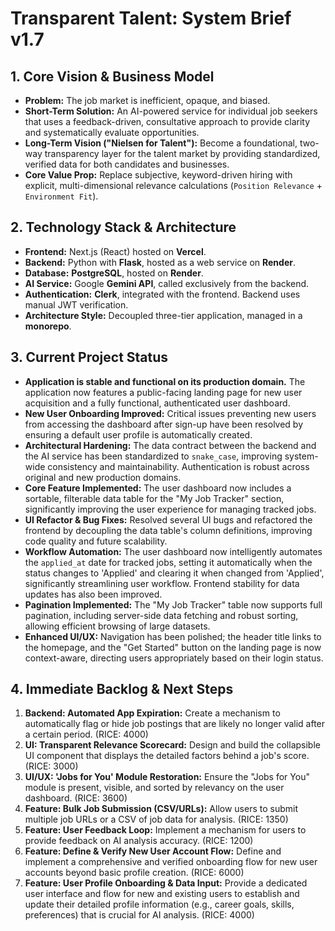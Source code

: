 # Transparent Talent: System Brief v1.7

## 1. Core Vision & Business Model
*   **Problem:** The job market is inefficient, opaque, and biased.
*   **Short-Term Solution:** An AI-powered service for individual job seekers that uses a feedback-driven, consultative approach to provide clarity and systematically evaluate opportunities.
*   **Long-Term Vision ("Nielsen for Talent"):** Become a foundational, two-way transparency layer for the talent market by providing standardized, verified data for both candidates and businesses.
*   **Core Value Prop:** Replace subjective, keyword-driven hiring with explicit, multi-dimensional relevance calculations (`Position Relevance` + `Environment Fit`).

## 2. Technology Stack & Architecture
*   **Frontend:** Next.js (React) hosted on **Vercel**.
*   **Backend:** Python with **Flask**, hosted as a web service on **Render**.
*   **Database:** **PostgreSQL**, hosted on **Render**.
*   **AI Service:** Google **Gemini API**, called exclusively from the backend.
*   **Authentication:** **Clerk**, integrated with the frontend. Backend uses manual JWT verification.
*   **Architecture Style:** Decoupled three-tier application, managed in a **monorepo**.

## 3. Current Project Status
*   **Application is stable and functional on its production domain.** The application now features a public-facing landing page for new user acquisition and a fully functional, authenticated user dashboard.
*   **New User Onboarding Improved:** Critical issues preventing new users from accessing the dashboard after sign-up have been resolved by ensuring a default user profile is automatically created.
*   **Architectural Hardening:** The data contract between the backend and the AI service has been standardized to `snake_case`, improving system-wide consistency and maintainability. Authentication is robust across original and new production domains.
*   **Core Feature Implemented:** The user dashboard now includes a sortable, filterable data table for the "My Job Tracker" section, significantly improving the user experience for managing tracked jobs.
*   **UI Refactor & Bug Fixes:** Resolved several UI bugs and refactored the frontend by decoupling the data table's column definitions, improving code quality and future scalability.
*   **Workflow Automation:** The user dashboard now intelligently automates the `applied_at` date for tracked jobs, setting it automatically when the status changes to 'Applied' and clearing it when changed from 'Applied', significantly streamlining user workflow. Frontend stability for data updates has also been improved.
*   **Pagination Implemented:** The "My Job Tracker" table now supports full pagination, including server-side data fetching and robust sorting, allowing efficient browsing of large datasets.
*   **Enhanced UI/UX:** Navigation has been polished; the header title links to the homepage, and the "Get Started" button on the landing page is now context-aware, directing users appropriately based on their login status.

## 4. Immediate Backlog & Next Steps
1.  **Backend: Automated App Expiration:** Create a mechanism to automatically flag or hide job postings that are likely no longer valid after a certain period. (RICE: 4000)
2.  **UI: Transparent Relevance Scorecard:** Design and build the collapsible UI component that displays the detailed factors behind a job's score. (RICE: 3000)
3.  **UI/UX: 'Jobs for You' Module Restoration:** Ensure the "Jobs for You" module is present, visible, and sorted by relevancy on the user dashboard. (RICE: 3600)
4.  **Feature: Bulk Job Submission (CSV/URLs):** Allow users to submit multiple job URLs or a CSV of job data for analysis. (RICE: 1350)
5.  **Feature: User Feedback Loop:** Implement a mechanism for users to provide feedback on AI analysis accuracy. (RICE: 1200)
6.  **Feature: Define & Verify New User Account Flow:** Define and implement a comprehensive and verified onboarding flow for new user accounts beyond basic profile creation. (RICE: 6000)
7.  **Feature: User Profile Onboarding & Data Input:** Provide a dedicated user interface and flow for new and existing users to establish and update their detailed profile information (e.g., career goals, skills, preferences) that is crucial for AI analysis. (RICE: 4000)